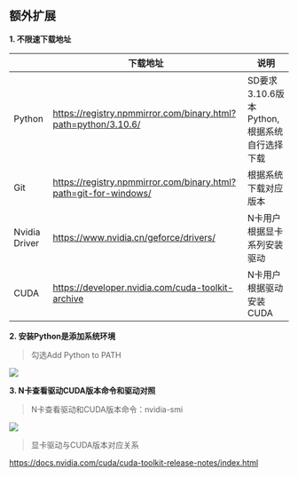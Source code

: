 ## 额外扩展
**1. 不限速下载地址**

|  |                                             下载地址 |                说明 |
| --- | --- | --- |
| Python | https://registry.npmmirror.com/binary.html?path=python/3.10.6/ | SD要求3.10.6版本Python,根据系统自行选择下载 |
| Git | https://registry.npmmirror.com/binary.html?path=git-for-windows/ | 根据系统下载对应版本 |
| Nvidia Driver | https://www.nvidia.cn/geforce/drivers/ | N卡用户根据显卡系列安装驱动 |
| CUDA | https://developer.nvidia.com/cuda-toolkit-archive | N卡用户根据驱动安装CUDA |

**2. 安装Python是添加系统环境**

> 勾选Add Python to PATH

![](https://raw.githubusercontent.com/81NewArk/SD_install4CN/main/images/install_py.png)

**3. N卡查看驱动CUDA版本命令和驱动对照**

> N卡查看驱动和CUDA版本命令：nvidia-smi

![](https://raw.githubusercontent.com/81NewArk/SD_install4CN/main/images/nidia-smi.png)

> 显卡驱动与CUDA版本对应关系

https://docs.nvidia.com/cuda/cuda-toolkit-release-notes/index.html


